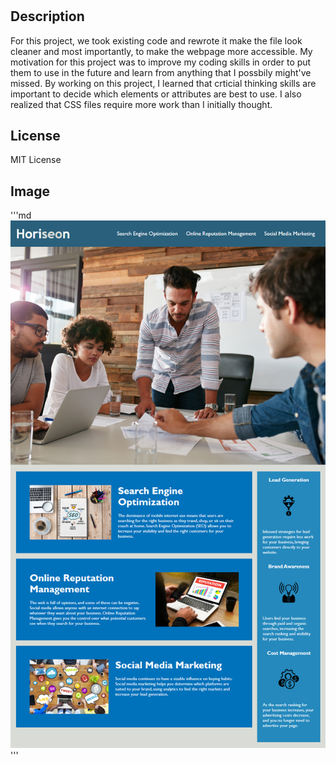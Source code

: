 # <Coding-Refactor>
## Description
For this project, we took existing code and rewrote it make the file look cleaner and most importantly, to make the webpage more accessible. My motivation for this project was to improve my coding skills in order to put them to use in the future and learn from anything that I possbily might've missed. By working on this project, I learned that crticial thinking skills are important to decide which elements or attributes are best to use. I also realized that CSS files require more work than I initially thought. 
## License
MIT License
## Image
'''md
![Demopage](assets/images/Demo%20page.png)
'''
